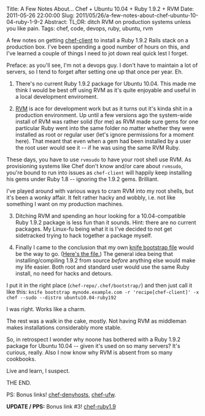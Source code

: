 Title: A Few Notes About… Chef + Ubuntu 10.04 + Ruby 1.9.2 + RVM
Date: 2011-05-26 22:00:00
Slug: 2011/05/26/a-few-notes-about-chef-ubuntu-10-04-ruby-1-9-2
Abstract: TL;DR: ditch RVM on production systems unless you like pain.
Tags: chef, code, devops, ruby, ubuntu, rvm


A few notes on getting [chef-client][1] to install a Ruby 1.9.2 Rails stack on
a production box. I've been spending a good number of hours on this, and I've
learned a couple of things I need to jot down real quick lest I forget.

Preface: as you'll see, I'm not a devops guy. I don't have to maintain a lot
of servers, so I tend to forget after setting one up that once per year. Eh.

  1. There's no current Ruby 1.9.2 package for Ubuntu 10.04. This made me think I would be best off using RVM as it's quite enjoyable and useful in a local development enviroment.

  2. [RVM][2] is ace for development work but as it turns out it's kinda shit in a production environment. Up until a few versions ago the system-wide install of RVM was rather solid (for me) as RVM made sure gems for one particular Ruby went into the same folder no matter whether they were installed as root or regular user (let's ignore permissions for a moment here). That meant that even when a gem had been installed by a user the root user would see it -- if he was using the same RVM Ruby.

These days, you have to use `rvmsudo` to have your root shell use RVM. As
provisioning systems like Chef don't know and/or care about `rvmsudo`, you're
bound to run into issues as `chef-client` will happily keep installing his
gems under Ruby 1.8 -- ignoring the 1.9.2 gems. Brilliant.

I've played around with various ways to cram RVM into my root shells, but it's
been a wonky affair. It felt rather hacky and wobbly, i.e. not like something
I want on my production machines.

  3. Ditching RVM and spending an hour looking for a 10.04-compatible Ruby 1.9.2 package is less fun than it sounds. Hint: there are no current packages. My Linux-fu being what it is I've decided to not get sidetracked trying to hack together a package myself.

  4. Finally I came to the conclusion that my own [knife bootstrap file][3] would be the way to go. ([Here's the file.][4]) The general idea being that installing/compiling 1.9.2 from source _before_ anything else would make my life easier. Both root and standard user would use the same Ruby install, no need for hacks and detours.

I put it in the right place (`chef-repo/.chef/bootstrap/`) and then just call
it like this: `knife bootstrap mynode.example.com -r 'recipe[chef-client]' -x
chef --sudo --distro ubuntu10.04-ruby192`

I was right. Works like a charm.

The rest was a walk in the cake, mostly. Not having RVM as middleman makes
installations considerably more stable.

So, in retrospect I wonder why noone has bothered with a Ruby 1.9.2 package
for Ubuntu 10.04 -- given it's used on so many servers? It's curious, really.
Also I now know why RVM is absent from so many cookbooks.

Live and learn, I suspect.

THE END.

PS: Bonus links! [chef-denyhosts][5], [chef-ufw][6].

**UPDATE / PPS:** Bonus link #3! [chef-ruby1.9][7]

   [1]: http://www.opscode.com/chef/
   [2]: http://rvm.beginrescueend.com/
   [3]: http://wiki.opscode.com/display/chef/Knife+Bootstrap
   [4]: https://gist.github.com/993853
   [5]: https://github.com/carlo/chef-denyhosts
   [6]: https://github.com/carlo/chef-ufw
   [7]: https://github.com/carlo/chef-ruby1.9
